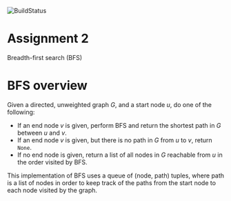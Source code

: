 ![BuildStatus](https://github.com/sandyfloren/HW2-BFS/workflows/HW2-BFS/badge.svg?event=push)
# Assignment 2
Breadth-first search (BFS)

# BFS overview
Given a directed, unweighted graph $G$, and a start node $u$, do one of the following:
* If an end node $v$ is given, perform BFS and return the shortest path in $G$ between $u$ and $v$. 
* If an end node $v$ is given, but there is no path in $G$ from $u$ to $v$, return `None`.
* If no end node is given, return a list of all nodes in $G$ reachable from $u$ in the order visited by BFS.

This implementation of BFS uses a queue of (node, path) tuples, where path is a list of nodes in order to keep track of the paths from the start node to each node visited by the graph.